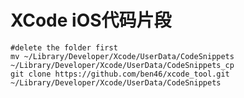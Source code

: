 XCode iOS代码片段
==========
	#delete the folder first
	mv ~/Library/Developer/Xcode/UserData/CodeSnippets ~/Library/Developer/Xcode/UserData/CodeSnippets_cp
	git clone https://github.com/ben46/xcode_tool.git ~/Library/Developer/Xcode/UserData/CodeSnippets
